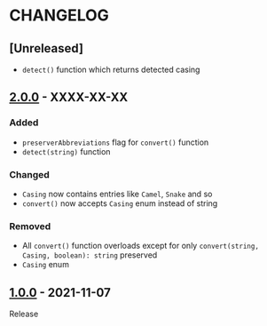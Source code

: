 # CHANGELOG
## [Unreleased]
- `detect()` function which returns detected casing

## [2.0.0](../../compare/1.0.0..2.0.0) - XXXX-XX-XX
### Added
- `preserverAbbreviations` flag for `convert()` function
- `detect(string)` function

### Changed
- `Casing` now contains entries like `Camel`, `Snake` and so
- `convert()` now accepts `Casing` enum instead of string

### Removed
- All `convert()` function overloads except for only `convert(string, Casing, boolean): string` preserved
- `Casing` enum

## [1.0.0](../../tree/1.0.0) - 2021-11-07
Release
